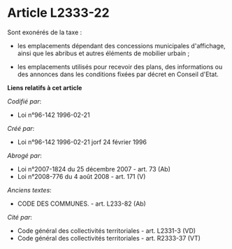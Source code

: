 # Article L2333-22

Sont exonérés de la taxe :

- les emplacements dépendant des concessions municipales d'affichage, ainsi que les abribus et autres éléments de mobilier
urbain ;

- les emplacements utilisés pour recevoir des plans, des informations ou des annonces dans les conditions fixées par décret
en Conseil d'Etat.

**Liens relatifs à cet article**

_Codifié par_:

  - Loi n°96-142 1996-02-21

_Créé par_:

  - Loi n°96-142 1996-02-21 jorf 24 février 1996

_Abrogé par_:

  - Loi n°2007-1824 du 25 décembre 2007 - art. 73 (Ab)
  - Loi n°2008-776 du 4 août 2008 - art. 171 (V)

_Anciens textes_:

  - CODE DES COMMUNES. - art. L233-82 (Ab)

_Cité par_:

  - Code général des collectivités territoriales - art. L2331-3 (VD)
  - Code général des collectivités territoriales - art. R2333-37 (VT)

